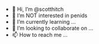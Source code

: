 - 👋 Hi, I’m @scotthitch
- 👀 I’m NOT interested in penids
- 🌱 I’m currently learning ...
- 💞️ I’m looking to collaborate on ...
- 📫 How to reach me ...

<!---
scotthitch/scotthitch is a ✨ special ✨ repository because its `README.md` (this file) appears on your GitHub profile.
You can click the Preview link to take a look at your changes.
--->
